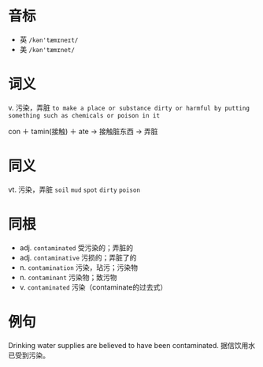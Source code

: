 # 音标

- 英 `/kən'tæmɪneɪt/`
- 美 `/kən'tæmɪnet/`

# 词义

v. 污染，弄脏
`to make a place or substance dirty or harmful by putting something such as chemicals or poison in it`



con ＋ tamin(接触) ＋ ate → 接触脏东西 → 弄脏

# 同义

vt. 污染，弄脏
`soil` `mud` `spot` `dirty` `poison`

# 同根

- adj. `contaminated` 受污染的；弄脏的
- adj. `contaminative` 污损的；弄脏了的
- n. `contamination` 污染，玷污；污染物
- n. `contaminant` 污染物；致污物
- v. `contaminated` 污染（contaminate的过去式）

# 例句

Drinking water supplies are believed to have been contaminated.
据信饮用水已受到污染。


